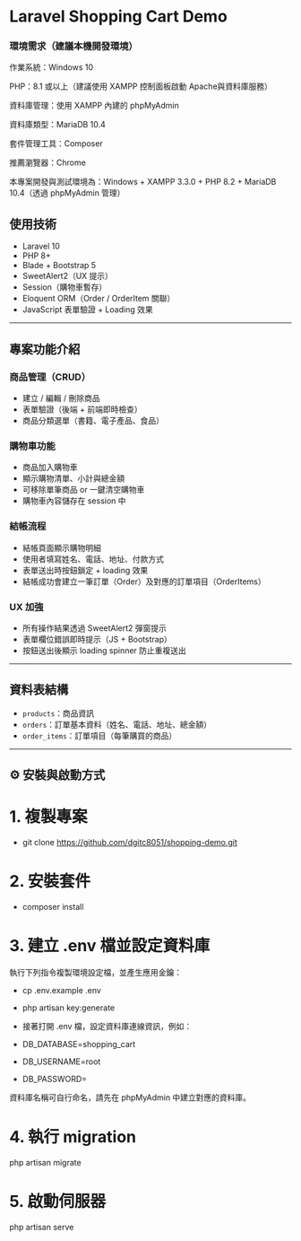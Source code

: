 # Laravel Shopping Cart Demo

### 環境需求（建議本機開發環境）
作業系統：Windows 10

PHP：8.1 或以上（建議使用 XAMPP 控制面板啟動 Apache與資料庫服務）

資料庫管理：使用 XAMPP 內建的 phpMyAdmin

資料庫類型：MariaDB 10.4

套件管理工具：Composer

推薦瀏覽器：Chrome

本專案開發與測試環境為：Windows + XAMPP 3.3.0 + PHP 8.2 + MariaDB 10.4（透過 phpMyAdmin 管理）

## 使用技術
- Laravel 10
- PHP 8+
- Blade + Bootstrap 5
- SweetAlert2（UX 提示）
- Session（購物車暫存）
- Eloquent ORM（Order / OrderItem 關聯）
- JavaScript 表單驗證 + Loading 效果

---

## 專案功能介紹

### 商品管理（CRUD）

- 建立 / 編輯 / 刪除商品
- 表單驗證（後端 + 前端即時檢查）
- 商品分類選單（書籍、電子產品、食品）

### 購物車功能

- 商品加入購物車
- 顯示購物清單、小計與總金額
- 可移除單筆商品 or 一鍵清空購物車
- 購物車內容儲存在 session 中

### 結帳流程

- 結帳頁面顯示購物明細
- 使用者填寫姓名、電話、地址、付款方式
- 表單送出時按鈕鎖定 + loading 效果
- 結帳成功會建立一筆訂單（Order）及對應的訂單項目（OrderItems）

### UX 加強

- 所有操作結果透過 SweetAlert2 彈窗提示
- 表單欄位錯誤即時提示（JS + Bootstrap）
- 按鈕送出後顯示 loading spinner 防止重複送出

---

## 資料表結構

- `products`：商品資訊
- `orders`：訂單基本資料（姓名、電話、地址、總金額）
- `order_items`：訂單項目（每筆購買的商品）

---

## ⚙️ 安裝與啟動方式


# 1. 複製專案
- git clone https://github.com/dgitc8051/shopping-demo.git

# 2. 安裝套件
- composer install

# 3. 建立 .env 檔並設定資料庫

執行下列指令複製環境設定檔，並產生應用金鑰：
- cp .env.example .env
- php artisan key:generate

- 接著打開 .env 檔，設定資料庫連線資訊，例如：

- DB_DATABASE=shopping_cart
- DB_USERNAME=root
- DB_PASSWORD=

資料庫名稱可自行命名，請先在 phpMyAdmin 中建立對應的資料庫。

# 4. 執行 migration
php artisan migrate

# 5. 啟動伺服器
php artisan serve

